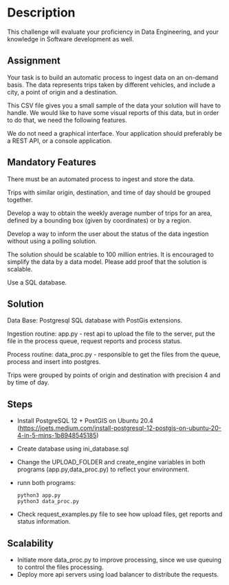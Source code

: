 # Description
This challenge will evaluate your proficiency in Data Engineering, and your knowledge in
Software development as well.

## Assignment
Your task is to build an automatic process to ingest data on an on-demand basis. 
The data
represents trips taken by different vehicles, and include a city, a point of origin and a destination.

This CSV file gives you a small sample of the data your solution will have to handle. 
We would like to have some visual reports of this data, but in order to do that, we need the following
features.

We do not need a graphical interface. Your application should preferably be a REST API, or a
console application.

## Mandatory Features
There must be an automated process to ingest and store the data.  

Trips with similar origin, destination, and time of day should be grouped together. 

Develop a way to obtain the weekly average number of trips for an area, defined by a
bounding box (given by coordinates) or by a region. 

Develop a way to inform the user about the status of the data ingestion without using a
polling solution. 

The solution should be scalable to 100 million entries. It is encouraged to simplify the
data by a data model. Please add proof that the solution is scalable. 

Use a SQL database. 

## Solution
Data Base: Postgresql SQL database with PostGis extensions. 

Ingestion routine: app.py - rest api to upload the file to the server, put the file in the process queue, request reports and process status. 

Process routine: data_proc.py - responsible to get the files from the queue, process and insert into postgres. 

Trips were grouped by points of origin and destination with precision 4 and by time of day.

## Steps
- Install PostgreSQL 12 + PostGIS on Ubuntu 20.4 (https://joets.medium.com/install-postgresql-12-postgis-on-ubuntu-20-4-in-5-mins-1b8948545185)

- Create database using ini_database.sql

- Change the UPLOAD_FOLDER and create_engine variables in both programs (app.py,data_proc.py) to reflect your environment.

- runn both programs: 

      python3 app.py
      python3 data_proc.py

- Check request_examples.py file to see how upload files, get reports and status information.

## Scalability
- Initiate more data_proc.py to improve processing, since we use queuing to control  the files processing.
- Deploy more api servers using load balancer to distribute the requests.
